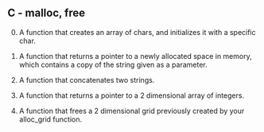 ## C - malloc, free

0. A function that creates an array of chars, and initializes it with a specific char.

1. A function that returns a pointer to a newly allocated space in memory, which contains a copy of the string given as a parameter.

2. A function that concatenates two strings.

3. A function that returns a pointer to a 2 dimensional array of integers.

4. A function that frees a 2 dimensional grid previously created by your alloc_grid function.
